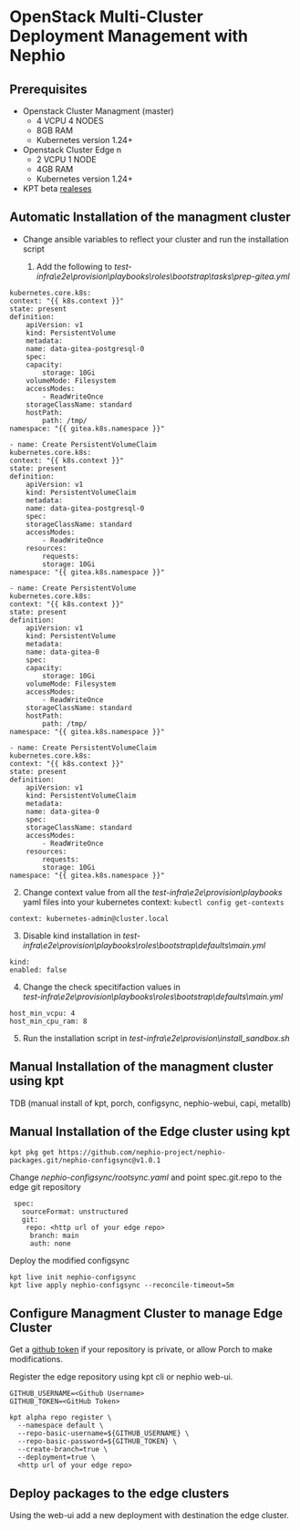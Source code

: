 # OpenStack Multi-Cluster Deployment Management with Nephio


## Prerequisites

* Openstack Cluster Managment (master)
  * 4 VCPU 4 NODES
  * 8GB RAM
  * Kubernetes version 1.24+
* Openstack Cluster Edge n
  * 2 VCPU 1 NODE
  * 4GB RAM
  * Kubernetes version 1.24+
* KPT beta [realeses](https://github.com/kptdev/kpt/releases)

## Automatic Installation of the managment cluster
* Change ansible variables to reflect your cluster and run the installation script
  
  1. Add the following to *test-infra\e2e\provision\playbooks\roles\bootstrap\tasks\prep-gitea.yml*
```- name: Create PersistentVolume
kubernetes.core.k8s:
context: "{{ k8s.context }}"
state: present
definition:
    apiVersion: v1
    kind: PersistentVolume
    metadata:
    name: data-gitea-postgresql-0
    spec:
    capacity:
        storage: 10Gi
    volumeMode: Filesystem
    accessModes:
        - ReadWriteOnce
    storageClassName: standard
    hostPath:
        path: /tmp/
namespace: "{{ gitea.k8s.namespace }}"

- name: Create PersistentVolumeClaim
kubernetes.core.k8s:
context: "{{ k8s.context }}"
state: present
definition:
    apiVersion: v1
    kind: PersistentVolumeClaim
    metadata:
    name: data-gitea-postgresql-0
    spec:
    storageClassName: standard
    accessModes:
        - ReadWriteOnce
    resources:
        requests:
        storage: 10Gi
namespace: "{{ gitea.k8s.namespace }}"

- name: Create PersistentVolume
kubernetes.core.k8s:
context: "{{ k8s.context }}"
state: present
definition:
    apiVersion: v1
    kind: PersistentVolume
    metadata:
    name: data-gitea-0
    spec:
    capacity:
        storage: 10Gi
    volumeMode: Filesystem
    accessModes:
        - ReadWriteOnce
    storageClassName: standard
    hostPath:
        path: /tmp/
namespace: "{{ gitea.k8s.namespace }}"

- name: Create PersistentVolumeClaim
kubernetes.core.k8s:
context: "{{ k8s.context }}"
state: present
definition:
    apiVersion: v1
    kind: PersistentVolumeClaim
    metadata:
    name: data-gitea-0
    spec:
    storageClassName: standard
    accessModes:
        - ReadWriteOnce
    resources:
        requests:
        storage: 10Gi
namespace: "{{ gitea.k8s.namespace }}"
```
  2. Change context value from all the *test-infra\e2e\provision\playbooks* yaml files into your kubernetes context: `kubectl config get-contexts`
    
    context: kubernetes-admin@cluster.local 
  
  3. Disable kind installation in 
  *test-infra\e2e\provision\playbooks\roles\bootstrap\defaults\main.yml*
   
    kind:
    enabled: false

  4. Change the check specitifaction values in  
  *test-infra\e2e\provision\playbooks\roles\bootstrap\defaults\main.yml*
   
    host_min_vcpu: 4 
    host_min_cpu_ram: 8

  5. Run the installation script in
  *test-infra\e2e\provision\install_sandbox.sh*

## Manual Installation of the managment cluster using kpt
TDB (manual install of kpt, porch, configsync, nephio-webui, capi, metallb)

## Manual Installation of the Edge cluster using kpt

``` 
kpt pkg get https://github.com/nephio-project/nephio-packages.git/nephio-configsync@v1.0.1
```

Change *nephio-configsync/rootsync.yaml* and point spec.git.repo to the edge git repository
```
 spec:
   sourceFormat: unstructured
   git:
    repo: <http url of your edge repo>
     branch: main
     auth: none
```
Deploy the modified configsync
```
kpt live init nephio-configsync
kpt live apply nephio-configsync --reconcile-timeout=5m
```

## Configure Managment Cluster to manage Edge Cluster
Get a [github token](https://docs.github.com/en/authentication/keeping-your-account-and-data-secure/managing-your-personal-access-tokens#fine-grained-personal-access-tokens) if your repository is private, or allow Porch to make modifications.

Register the edge repository using kpt cli or nephio web-ui.
```
GITHUB_USERNAME=<Github Username>
GITHUB_TOKEN=<GitHub Token>

kpt alpha repo register \
  --namespace default \
  --repo-basic-username=${GITHUB_USERNAME} \
  --repo-basic-password=${GITHUB_TOKEN} \
  --create-branch=true \
  --deployment=true \
  <http url of your edge repo>
```

## Deploy packages to the edge clusters
Using the web-ui add a new deployment with destination the edge cluster.

